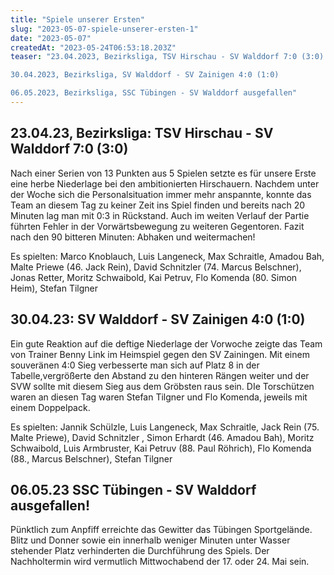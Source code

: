 ```yaml
---
title: "Spiele unserer Ersten"
slug: "2023-05-07-spiele-unserer-ersten-1"
date: "2023-05-07"
createdAt: "2023-05-24T06:53:18.203Z"
teaser: "23.04.2023, Bezirksliga, TSV Hirschau - SV Walddorf 7:0 (3:0)

30.04.2023, Bezirksliga, SV Walddorf - SV Zainigen 4:0 (1:0)

06.05.2023, Bezirksliga, SSC Tübingen - SV Walddorf ausgefallen"
---
```

## 23.04.23, Bezirksliga: TSV Hirschau - SV Walddorf 7:0 (3:0)

Nach einer Serien von 13 Punkten aus 5 Spielen setzte es für unsere Erste eine herbe Niederlage bei den ambitionierten Hirschauern. Nachdem unter der Woche sich die Personalsituation immer mehr anspannte, konnte das Team an diesem Tag zu keiner Zeit ins Spiel finden und bereits nach 20 Minuten lag man mit 0:3 in Rückstand. Auch im weiten Verlauf der Partie führten Fehler in der Vorwärtsbewegung zu weiteren Gegentoren. Fazit nach den 90 bitteren Minuten: Abhaken und weitermachen!

Es spielten: Marco Knoblauch, Luis Langeneck, Max Schraitle, Amadou Bah, Malte Priewe (46. Jack Rein), David Schnitzler (74. Marcus Belschner), Jonas Retter, Moritz Schwaibold, Kai Petruv, Flo Komenda (80. Simon Heim), Stefan Tilgner

## 30.04.23: SV Walddorf - SV Zainigen 4:0 (1:0)

Ein gute Reaktion auf die deftige Niederlage der Vorwoche zeigte das Team von Trainer Benny Link im Heimspiel gegen den SV Zainingen. Mit einem souveränen 4:0 Sieg verbesserte man sich auf Platz 8 in der Tabelle,vergrößerte den Abstand zu den hinteren Rängen weiter und der SVW sollte mit diesem Sieg aus dem Gröbsten raus sein. DIe Torschützen waren an diesen Tag waren Stefan Tilgner und Flo Komenda, jeweils mit einem Doppelpack.

Es spielten: Jannik Schülzle, Luis Langeneck, Max Schraitle, Jack Rein (75. Malte Priewe), David Schnitzler , Simon Erhardt (46. Amadou Bah), Moritz Schwaibold, Luis Armbruster, Kai Petruv (88. Paul Röhrich), Flo Komenda (88., Marcus Belschner), Stefan Tilgner

## 06.05.23 SSC Tübingen - SV Walddorf ausgefallen!

Pünktlich zum Anpfiff erreichte das Gewitter das Tübingen Sportgelände. Blitz und Donner sowie ein innerhalb weniger Minuten unter Wasser stehender Platz verhinderten die Durchführung des Spiels. Der Nachholtermin wird vermutlich Mittwochabend der 17. oder 24. Mai sein.
